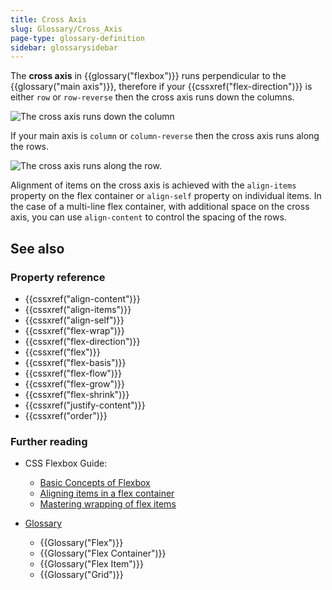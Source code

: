 ```yaml
---
title: Cross Axis
slug: Glossary/Cross_Axis
page-type: glossary-definition
sidebar: glossarysidebar
---
```



The **cross axis** in {{glossary("flexbox")}} runs perpendicular to the {{glossary("main axis")}}, therefore if your {{cssxref("flex-direction")}} is either `row` or `row-reverse` then the cross axis runs down the columns.

![The cross axis runs down the column](basics3.png)

If your main axis is `column` or `column-reverse` then the cross axis runs along the rows.

![The cross axis runs along the row.](basics4.png)

Alignment of items on the cross axis is achieved with the `align-items` property on the flex container or `align-self` property on individual items. In the case of a multi-line flex container, with additional space on the cross axis, you can use `align-content` to control the spacing of the rows.

## See also

### Property reference

- {{cssxref("align-content")}}
- {{cssxref("align-items")}}
- {{cssxref("align-self")}}
- {{cssxref("flex-wrap")}}
- {{cssxref("flex-direction")}}
- {{cssxref("flex")}}
- {{cssxref("flex-basis")}}
- {{cssxref("flex-flow")}}
- {{cssxref("flex-grow")}}
- {{cssxref("flex-shrink")}}
- {{cssxref("justify-content")}}
- {{cssxref("order")}}

### Further reading

- CSS Flexbox Guide:
  - [Basic Concepts of Flexbox](/en-US/docs/Web/CSS/CSS_flexible_box_layout/Basic_concepts_of_flexbox)
  - [Aligning items in a flex container](/en-US/docs/Web/CSS/CSS_flexible_box_layout/Aligning_items_in_a_flex_container)
  - [Mastering wrapping of flex items](/en-US/docs/Web/CSS/CSS_flexible_box_layout/Mastering_wrapping_of_flex_items)
- [Glossary](/en-US/docs/Glossary)

  - {{Glossary("Flex")}}
  - {{Glossary("Flex Container")}}
  - {{Glossary("Flex Item")}}
  - {{Glossary("Grid")}}
